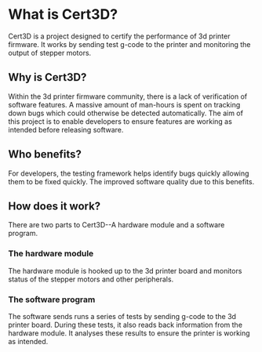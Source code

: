 # What is Cert3D?

Cert3D is a project designed to certify the performance of 3d printer firmware.  It works by sending test g-code to the printer and monitoring the output of stepper motors.

## Why is Cert3D?

Within the 3d printer firmware community, there is a lack of verification of software features.  A massive amount of man-hours is spent on tracking down bugs which could otherwise be detected automatically.  The aim of this project is to enable developers to ensure features are working as intended before releasing software.

## Who benefits?

For developers, the testing framework helps identify bugs quickly allowing them to be fixed quickly.  The improved software quality due to this benefits.

## How does it work?

There are two parts to Cert3D--A hardware module and a software program.

### The hardware module

The hardware module is hooked up to the 3d printer board and monitors status of the stepper motors and other peripherals.

### The software program

The software sends runs a series of tests by sending g-code to the 3d printer board.  During these tests, it also reads back information from the hardware module.  It analyses these results to ensure the printer is working as intended.
